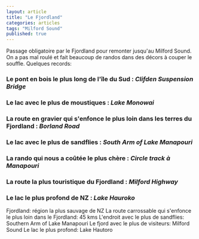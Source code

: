 ```yaml
---
layout: article
title: "Le Fjordland"
categories: articles
tags: "Milford Sound"
published: true
---
```


Passage obligatoire par le Fjordland pour remonter jusqu'au Milford Sound. On a pas mal roulé et fait beaucoup de randos dans des décors à couper le souffle. Quelques records:

### Le pont en bois le plus long de l'île du Sud : *Clifden Suspension Bridge*

### Le lac avec le plus de moustiques : *Lake Monowai*

### La route en gravier qui s'enfonce le plus loin dans les terres du Fjordland : *Borland Road*

### Le lac avec le plus de sandflies : *South Arm of Lake Manapouri*

### La rando qui nous a coûtée le plus chère : *Circle track à Manapouri*

### La route la plus touristique du Fjordland : *Milford Highway*

### Le lac le plus profond de NZ : *Lake Hauroko*












Fjordland: région la plus sauvage de NZ
La route carrossable qui s'enfonce le plus loin dans le Fjordland: 45 kms 
L'endroit avec le plus de sandflies: Southern Arm of Lake Manapouri
Le fjord avec le plus de visiteurs: Milford Sound
Le lac le plus profond: Lake Hautoro